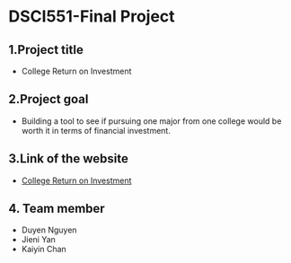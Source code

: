 # DSCI551-Final Project
## 1.Project title
- College Return on Investment

## 2.Project goal
- Building a tool to see if pursuing one major from one college would be worth it in terms of financial investment.

## 3.Link of the website
- [College Return on Investment](https://share.streamlit.io/jieni-yan/college-return-on-investment/main)

## 4. Team member
- Duyen Nguyen
- Jieni Yan
- Kaiyin Chan

